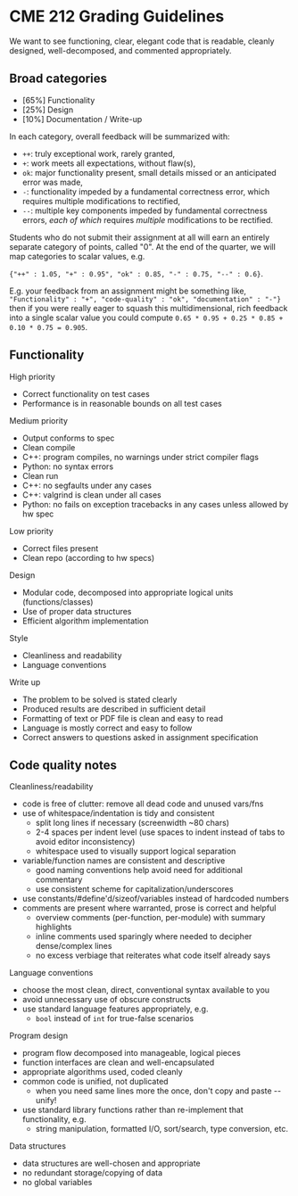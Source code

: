 # CME 212 Grading Guidelines

We want to see functioning, clear, elegant code that is readable, cleanly
designed, well-decomposed, and commented appropriately.

## Broad categories
 
* [65%] Functionality
* [25%] Design
* [10%] Documentation / Write-up

In each category, overall feedback will be summarized with:

* `++`: truly exceptional work, rarely granted,
* `+`: work meets all expectations, without flaw(s),
* `ok`: major functionality present, small details missed or
  an anticipated error was made,
* `-`: functionality impeded by a fundamental correctness error,
  which requires multiple modifications to rectified,
* `--`: multiple key components impeded by fundamental correctness errors,
  *each of which* requires *multiple* modifications to be rectified.

Students who do not submit their assignment at all will earn an
entirely separate category of points, called "0". At the end of the quarter, 
we will map categories to scalar values, e.g.

`{"++" : 1.05, "+" : 0.95", "ok" : 0.85, "-" : 0.75, "--" : 0.6}`.

E.g. your feedback from an assignment might be something like, `"Functionality" : "+", "code-quality" : "ok", "documentation" : "-"}` then if you were really eager to squash this multidimensional, rich feedback into a single scalar value you could compute `0.65 * 0.95 + 0.25 * 0.85 + 0.10 * 0.75 = 0.905`.

## Functionality

High priority
 - Correct functionality on test cases
 - Performance is in reasonable bounds on all test cases

Medium priority
 - Output conforms to spec
 - Clean compile
  - C++: program compiles, no warnings under strict compiler flags 
  - Python: no syntax errors
 - Clean run
  - C++: no segfaults under any cases
  - C++: valgrind is clean under all cases
  - Python: no fails on exception tracebacks in any cases unless allowed by hw spec

Low priority
- Correct files present
- Clean repo (according to hw specs)

Design
 - Modular code, decomposed into appropriate logical units (functions/classes)
 - Use of proper data structures
 - Efficient algorithm implementation

Style
- Cleanliness and readability
- Language conventions

Write up
- The problem to be solved is stated clearly
- Produced results are described in sufficient detail
- Formatting of text or PDF file is clean and easy to read
- Language is mostly correct and easy to follow
- Correct answers to questions asked in assignment specification

## Code quality notes

Cleanliness/readability

* code is free of clutter: remove all dead code and unused vars/fns
* use of whitespace/indentation is tidy and consistent
  * split long lines if necessary (screenwidth ~80 chars)
  * 2-4 spaces per indent level (use spaces to indent instead of tabs to avoid editor inconsistency)
  * whitespace used to visually support logical separation
* variable/function names are consistent and descriptive
  * good naming conventions help avoid need for additional commentary
  * use consistent scheme for capitalization/underscores
* use constants/#define'd/sizeof/variables instead of hardcoded numbers
* comments are present where warranted, prose is correct and helpful
  * overview comments (per-function, per-module) with summary highlights
  * inline comments used sparingly where needed to decipher dense/complex lines
  * no excess verbiage that reiterates what code itself already says

Language conventions

* choose the most clean, direct, conventional syntax available to you
* avoid unnecessary use of obscure constructs
* use standard language features appropriately, e.g.
  * `bool` instead of `int` for true-false scenarios

Program design

* program flow decomposed into manageable, logical pieces
* function interfaces are clean and well-encapsulated
* appropriate algorithms used, coded cleanly
* common code is unified, not duplicated
  * when you need same lines more the once, don't copy and paste -- unify!
* use standard library functions rather than re-implement that functionality, e.g.
  * string manipulation, formatted I/O, sort/search, type conversion, etc.

Data structures

* data structures are well-chosen and appropriate
* no redundant storage/copying of data
* no global variables
